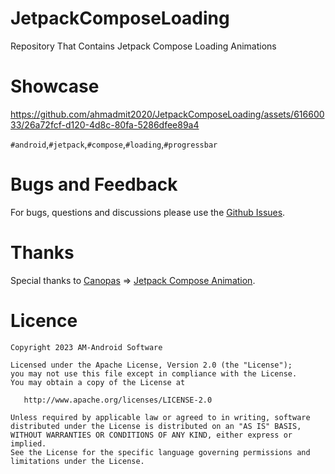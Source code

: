 # JetpackComposeLoading
Repository That Contains Jetpack Compose Loading Animations


# Showcase


https://github.com/ahmadmit2020/JetpackComposeLoading/assets/61660033/26a72fcf-d120-4d8c-80fa-5286dfee89a4


   `#android`,`#jetpack`,`#compose`,`#loading`,`#progressbar`
   
# Bugs and Feedback
For bugs, questions and discussions please use the [Github Issues](https://github.com/ahmadmit2020/JetpackComposeLoading/issues).



 # Thanks
Special thanks to 
[Canopas](https://github.com/canopas) => [Jetpack Compose Animation](https://github.com/canopas/Jetpack-compose-animations-examples).
 # Licence

```
Copyright 2023 AM-Android Software 

Licensed under the Apache License, Version 2.0 (the "License");
you may not use this file except in compliance with the License.
You may obtain a copy of the License at

   http://www.apache.org/licenses/LICENSE-2.0

Unless required by applicable law or agreed to in writing, software
distributed under the License is distributed on an "AS IS" BASIS,
WITHOUT WARRANTIES OR CONDITIONS OF ANY KIND, either express or implied.
See the License for the specific language governing permissions and
limitations under the License.
```
